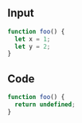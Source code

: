 
## Input

```javascript
function foo() {
  let x = 1;
  let y = 2;
}

```

## Code

```javascript
function foo() {
  return undefined;
}

```
      